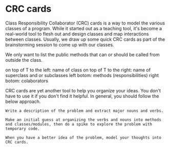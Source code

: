 # CRC cards

Class Responsibility Collaborator (CRC) cards is a way to model the
various classes of a program. While it started out as a teaching tool,
it's become a real-world tool to flesh out and design classes and map
interactions between classes. Usually, we draw up some quick CRC cards
as part of the brainstorming session to come up with our classes.

We only want to list the public methods that can or should be called
from outside the class.

on top of T to the left: name of class
on top of T to the right: name of superclass and or subclasses
left botom: methods (responsibilities)
right botom: colaborators

CRC cards are yet another tool to help you organize your ideas. You
don't have to use it if you don't find it helpful. In general, you
should follow the below approach.

    Write a description of the problem and extract major nouns and verbs.

    Make an initial guess at organizing the verbs and nouns into methods
    and classes/modules, then do a spike to explore the problem with
    temporary code.

    When you have a better idea of the problem, model your thoughts into
    CRC cards.



